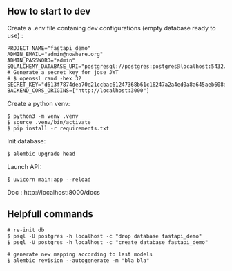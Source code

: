 ## How to start to dev

Create a .env file contaning dev configurations (empty database ready to use) :

```
PROJECT_NAME="fastapi_demo"
ADMIN_EMAIL="admin@nowhere.org"
ADMIN_PASSWORD="admin"
SQLALCHEMY_DATABASE_URI="postgresql://postgres:postgres@localhost:5432/fastapi_demo"
# Generate a secret key for jose JWT
# $ openssl rand -hex 32
SECRET_KEY="d613f7874dea70e21ccbac61247368b61c16247a2a4ed0a8a645aeb608d085e6"
BACKEND_CORS_ORIGINS=["http://localhost:3000"]
```

Create a python venv:

```shell
$ python3 -m venv .venv
$ source .venv/bin/activate
$ pip install -r requirements.txt
```

Init database:

```shell
$ alembic upgrade head
```

Launch API:

```shell
$ uvicorn main:app --reload
```

Doc : http://localhost:8000/docs

## Helpfull commands

```
# re-init db
$ psql -U postgres -h localhost -c "drop database fastapi_demo"
$ psql -U postgres -h localhost -c "create database fastapi_demo"

# generate new mapping according to last models
$ alembic revision --autogenerate -m "bla bla"
```
